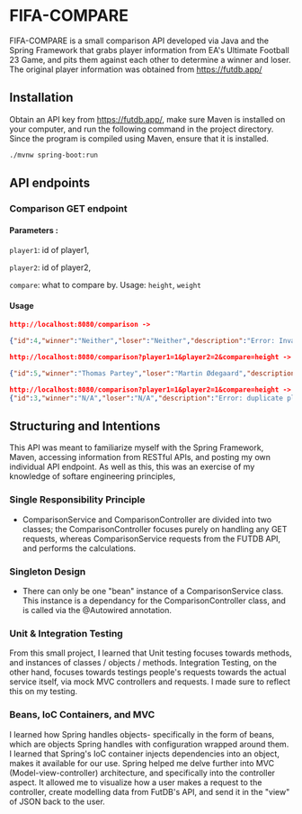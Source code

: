 # FIFA-COMPARE

FIFA-COMPARE is a small comparison API developed via Java and the Spring Framework that grabs player information from EA's Ultimate Football 23 Game, and pits them against each other to determine a winner and loser. The original player information was obtained from https://futdb.app/

## Installation

Obtain an API key from https://futdb.app/, make sure Maven is installed on your computer, and run the following command in the project directory. Since the program is compiled using Maven, ensure that it is installed.

```bash
./mvnw spring-boot:run
```

## API endpoints

### Comparison GET endpoint

#### Parameters :

`player1`: id of player1,

`player2`: id of player2,

`compare`: what to compare by. Usage: `height`, `weight`

#### Usage

```JSON
http://localhost:8080/comparison -> 

{"id":4,"winner":"Neither","loser":"Neither","description":"Error: Invalid comparison operator"}
```

```JSON
http://localhost:8080/comparison?player1=1&player2=2&compare=height ->

{"id":5,"winner":"Thomas Partey","loser":"Martin Ødegaard","description":"Thomas Partey is 7 cm taller then Martin Ødegaard."}
```

```JSON
http://localhost:8080/comparison?player1=1&player2=1&compare=height ->
{"id":3,"winner":"N/A","loser":"N/A","description":"Error: duplicate player"}
```

## Structuring and Intentions

This API was meant to familiarize myself with the Spring Framework, Maven, accessing information from RESTful APIs, and posting my own individual API endpoint. As well as this, this was an exercise of my knowledge of softare engineering principles,

### Single Responsibility Principle
* ComparisonService and ComparisonController are divided into two classes; the ComparisonController focuses purely on handling any GET requests, whereas ComparisonService requests from the FUTDB API, and performs the calculations.

### Singleton Design
* There can only be one "bean" instance of a ComparisonService class. This instance is a dependancy for the ComparisonController class, and is called via the @Autowired annotation.

### Unit & Integration Testing
From this small project, I learned that Unit testing focuses towards methods, and instances of classes / objects / methods. Integration Testing, on the other hand, focuses towards testings people's requests towards the actual service itself, via mock MVC controllers and requests. I made sure to reflect this on my testing.

### Beans, IoC Containers, and MVC
I learned how Spring handles objects- specifically in the form of beans, which are objects Spring handles with configuration wrapped around them. I learned that Spring's IoC container injects dependencies into an object, makes it available for our use. Spring helped me delve further into MVC (Model-view-controller) architecture, and specifically into the controller aspect. It allowed me to visualize how a user makes a request to the controller, create modelling data from FutDB's API, and send it in the "view" of JSON back to the user.

